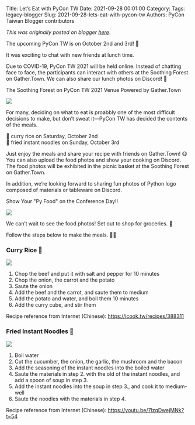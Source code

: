 Title: Let’s Eat with PyCon TW
Date: 2021-09-28 00:01:00
Category:
Tags: legacy-blogger
Slug: 2021-09-28-lets-eat-with-pycon-tw
Authors: PyCon Taiwan Blogger contributors

*This was originally posted on blogger [here](https://pycontw.blogspot.com/2021/09/lets-eat-with-pycon-tw.html)*.

<!--more-->

The upcoming PyCon TW is on October 2nd and 3rd! 🤩

It was exciting to chat with new friends at lunch time.

Due to COVID-19, PyCon TW 2021 will be held online. Instead of chatting face to face, the participants can interact with others at the Soothing Forest on Gather.Town. We can also share our lunch photos on Discord! 🍱




The Soothing Forest on PyCon TW 2021 Venue Powered by Gather.Town

[![](https://1.bp.blogspot.com/-BB65UUYgHoo/YVA5AxXxZ2I/AAAAAAABTVo/L6oZpAjps-Ep_M7HOaxkKyjWdZOrMm4yQCPcBGAYYCw/s320/forest.png)](https://1.bp.blogspot.com/-BB65UUYgHoo/YVA5AxXxZ2I/AAAAAAABTVo/L6oZpAjps-Ep_M7HOaxkKyjWdZOrMm4yQCPcBGAYYCw/s857/forest.png)  

For many, deciding on what to eat is proabbly one of the most difficult decisions to make, but don’t sweat it—PyCon TW has decided the contents of the meals.

🍛 curry rice on Saturday, October 2nd  
🍝 fried instant noodles on Sunday, October 3rd

Just enjoy the meals and share your recipe with friends on Gather.Town! 😋 You can also upload the food photos and show your cooking on Discord. The food photos will be exhibited in the picnic basket at the Soothing Forest on Gather.Town.

In addition, we’re looking forward to sharing fun photos of Python logo composed of materials or tableware on Discord.




Show Your "Py Food" on the Conference Day!!

[![](https://1.bp.blogspot.com/-xnN7ZVq9wG0/YVA5C_kd4ZI/AAAAAAABTVw/dZVa3OUBEWwqbO_pO998L2TlaPlFwvAqQCPcBGAYYCw/s320/food-demo.jpg)](https://1.bp.blogspot.com/-xnN7ZVq9wG0/YVA5C_kd4ZI/AAAAAAABTVw/dZVa3OUBEWwqbO_pO998L2TlaPlFwvAqQCPcBGAYYCw/s2048/food-demo.jpg)  

We can’t wait to see the food photos! Set out to shop for groceries. 🛒

Follow the steps below to make the meals. 👨‍🍳

### Curry Rice 🍛


[![](https://1.bp.blogspot.com/-1a5bOCAyDR4/YVHsDojMxJI/AAAAAAABTXE/ZsWE3_Zt1Y8W5Xwy3wsUoURUmg_qlWUXQCLcBGAsYHQ/s320/recipe-01-en.png)](https://1.bp.blogspot.com/-1a5bOCAyDR4/YVHsDojMxJI/AAAAAAABTXE/ZsWE3_Zt1Y8W5Xwy3wsUoURUmg_qlWUXQCLcBGAsYHQ/s2048/recipe-01-en.png)  
1. Chop the beef and put it with salt and pepper for 10 minutes
2. Chop the onion, the carrot and the potato
3. Saute the onion
4. Add the beef and the carrot, and saute them to medium
5. Add the potato and water, and boil them 10 minutes
6. Add the curry cube, and stir them

Recipe reference from Internet (Chinese): <https://icook.tw/recipes/388311>







### Fried Instant Noodles 🍝

[![](https://1.bp.blogspot.com/-mKNJb81Y7Rw/YVHsDqAGxEI/AAAAAAABTXA/wqBjJF4MGQwN0YvGVslPTLhTxM3mBXvAwCLcBGAsYHQ/s320/recipe-02-en.png)](https://1.bp.blogspot.com/-mKNJb81Y7Rw/YVHsDqAGxEI/AAAAAAABTXA/wqBjJF4MGQwN0YvGVslPTLhTxM3mBXvAwCLcBGAsYHQ/s2048/recipe-02-en.png)  
1. Boil water
2. Cut the cucumber, the onion, the garlic, the mushroom and the bacon
3. Add the seasoning of the instant noodles into the boiled water
4. Saute the materials in step 2. with the old of the instant noodles, and add a spoon of soup in step 3.
5. Add the instant noodles into the soup in step 3., and cook it to medium-well
6. Saute the noodles with the materials in step 4.

Recipe reference from Internet (Chinese): <https://youtu.be/7lzqDwejMNk?t=54>
